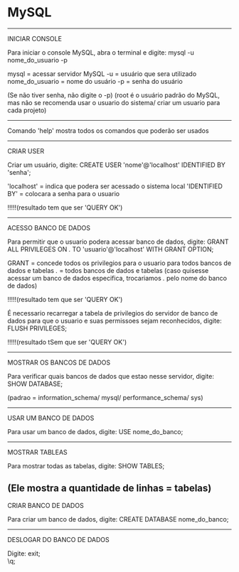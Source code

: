 # MySQL
---------------------------------------------------------------------------------

INICIAR CONSOLE

Para iniciar o console MySQL, abra o terminal e digite:
                        mysql -u nome_do_usuario -p

mysql = acessar servidor MySQL
-u = usuário que sera utilizado
nome_do_usuario = nome do usuário
-p = senha do usuário

(Se não tiver senha, não digite o -p)
(root é o usuário padrão do MySQL, mas não se recomenda usar o usuario do sistema/
criar um usuario para cada projeto)

---------------------------------------------------------------------------------

Comando 'help' mostra todos os comandos que poderão ser usados

---------------------------------------------------------------------------------
CRIAR USER

Criar um usuário, digite:
                        CREATE USER 'nome'@'localhost' IDENTIFIED BY 'senha';

'localhost' = indica que podera ser acessado o sistema local
'IDENTIFIED BY' = colocara a senha para o usuario

!!!!!(resultado tem que ser 'QUERY OK')

---------------------------------------------------------------------------------
ACESSO BANCO DE DADOS

Para permitir que o usuario podera acessar banco de dados, digite:
                        GRANT ALL PRIVILEGES ON *.* TO 'usuario'@'localhost' WITH GRANT OPTION;

GRANT = concede todos os privilegios para o usuario para todos bancos de dados e tabelas
 *.* = todos bancos de dados e tabelas
(caso quisesse acessar um banco de dados especifica, trocariamos *.* pelo nome do banco de dados)

!!!!!(resultado tem que ser 'QUERY OK')


É necessario recarregar a tabela de privilegios do servidor de banco de dados para que o usuario e suas permissoes sejam reconhecidos, digite:
                        FLUSH PRIVILEGES;

!!!!!(resultado tSem que ser 'QUERY OK')

---------------------------------------------------------------------------------
MOSTRAR OS BANCOS DE DADOS

Para verificar quais bancos de dados que estao nesse servidor, digite:
                        SHOW DATABASE;

(padrao = information_schema/ mysql/ performance_schema/ sys)

---------------------------------------------------------------------------------
USAR UM BANCO DE DADOS

Para usar um banco de dados, digite:
                        USE nome_do_banco;

---------------------------------------------------------------------------------
MOSTRAR TABLEAS

Para mostrar todas as tabelas, digite:
                        SHOW TABLES;

(Ele mostra a quantidade de linhas = tabelas)
---------------------------------------------------------------------------------
CRIAR BANCO DE DADOS

Para criar um banco de dados, digite:
                        CREATE DATABASE nome_do_banco;

---------------------------------------------------------------------------------
DESLOGAR DO BANCO DE DADOS

Digite:
                        exit;          
                        \q;


